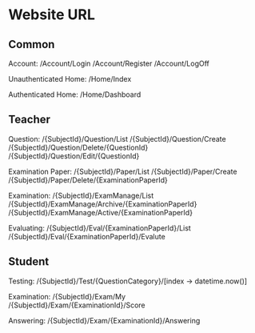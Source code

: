 Website URL
=====

Common
-----
Account:
/Account/Login
/Account/Register
/Account/LogOff

Unauthenticated Home:
/Home/Index

Authenticated Home:
/Home/Dashboard

Teacher
-----
Question:
/{SubjectId}/Question/List
/{SubjectId}/Question/Create
/{SubjectId}/Question/Delete/{QuestionId}
/{SubjectId}/Question/Edit/{QuestionId}

Examination Paper:
/{SubjectId}/Paper/List
/{SubjectId}/Paper/Create
/{SubjectId}/Paper/Delete/{ExaminationPaperId}

Examination:
/{SubjectId}/ExamManage/List
/{SubjectId}/ExamManage/Archive/{ExaminationPaperId}
/{SubjectId}/ExamManage/Active/{ExaminationPaperId}

Evaluating:
/{SubjectId}/Eval/{ExaminationPaperId}/List
/{SubjectId}/Eval/{ExaminationPaperId}/Evalute

Student
-----
Testing:
/{SubjectId}/Test/{QuestionCategory}/[index -> datetime.now()]

Examination:
/{SubjectId}/Exam/My
/{SubjectId}/Exam/{ExaminationId}/Score

Answering:
/{SubjectId}/Exam/{ExaminationId}/Answering
